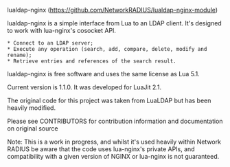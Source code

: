 lualdap-nginx (https://github.com/NetworkRADIUS/lualdap-nginx-module)

lualdap-nginx is a simple interface from Lua to an LDAP client.  It's designed to
work with lua-nginx's cosocket API.

    * Connect to an LDAP server;
    * Execute any operation (search, add, compare, delete, modify and rename);
    * Retrieve entries and references of the search result.

lualdap-nginx is free software and uses the same license as Lua 5.1.

Current version is 1.1.0. It was developed for LuaJit 2.1.

The original code for this project was taken from LuaLDAP but has been heavily
modified.

Please see CONTRIBUTORS for contribution information and documentation on original source

Note: This is a work in progress, and whilst it's used heavily within Network RADIUS
be aware that the code uses lua-nginx's private APIs, and compatibility with a given
version of NGINX or lua-nginx is not guaranteed.
